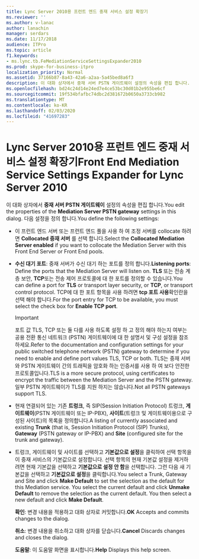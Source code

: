 ```yaml
---
title: Lync Server 2010용 프런트 엔드 중재 서비스 설정 확장기
ms.reviewer: ''
ms.author: v-lanac
author: lanachin
manager: serdars
ms.date: 11/17/2018
audience: ITPro
ms.topic: article
f1.keywords:
- ms.lync.tb.FeMediationServiceSettingsExpander2010
ms.prod: skype-for-business-itpro
localization_priority: Normal
ms.assetid: 37166b87-8a43-42a6-a2aa-5a45bed8a6f3
description: 이 대화 상자에서 중재 서버 PSTN 게이트웨이 설정의 속성을 편집 합니다. 다음 설정을 정의 합니다.
ms.openlocfilehash: bd24c24d14e24ed7e4ce53bc30d01b2e955be6cf
ms.sourcegitcommit: 19f534bfafbc74dbc2d381672b0650a3733cb982
ms.translationtype: MT
ms.contentlocale: ko-KR
ms.lasthandoff: 02/03/2020
ms.locfileid: "41697283"
---
```

# <a name="front-end-mediation-service-settings-expander-for-lync-server-2010"></a><span data-ttu-id="729a9-104">Lync Server 2010용 프런트 엔드 중재 서비스 설정 확장기</span><span class="sxs-lookup"><span data-stu-id="729a9-104">Front End Mediation Service Settings Expander for Lync Server 2010</span></span>
 
<span data-ttu-id="729a9-105">이 대화 상자에서 **중재 서버 PSTN 게이트웨이** 설정의 속성을 편집 합니다.</span><span class="sxs-lookup"><span data-stu-id="729a9-105">You edit the properties of the **Mediation Server PSTN gateway** settings in this dialog.</span></span> <span data-ttu-id="729a9-106">다음 설정을 정의 합니다.</span><span class="sxs-lookup"><span data-stu-id="729a9-106">You define the following settings:</span></span>
  
- <span data-ttu-id="729a9-107">이 프런트 엔드 서버 또는 프런트 엔드 풀을 사용 하 여 조정 서버를 collocate 하려면 **Collocated 중재 서버** 를 선택 합니다.</span><span class="sxs-lookup"><span data-stu-id="729a9-107">Select the **Collocated Mediation Server enabled** if you want to collocate the Mediation Server with this Front End Server or Front End pools.</span></span>
    
- <span data-ttu-id="729a9-108">**수신 대기 포트**: 중재 서버가 수신 대기 하는 포트를 정의 합니다.</span><span class="sxs-lookup"><span data-stu-id="729a9-108">**Listening ports**: Define the ports that the Mediation Server will listen on.</span></span> <span data-ttu-id="729a9-109">**TLS** 또는 전송 계층 보안, **TCP**또는 전송 제어 프로토콜에 대 한 포트를 정의할 수 있습니다.</span><span class="sxs-lookup"><span data-stu-id="729a9-109">You can define a port for **TLS** or transport layer security, or **TCP**, or transport control protocol.</span></span> <span data-ttu-id="729a9-110">TCP에 대 한 포트 항목을 사용 하려면 **tcp 포트 사용**확인란을 선택 해야 합니다.</span><span class="sxs-lookup"><span data-stu-id="729a9-110">For the port entry for TCP to be available, you must select the check box for **Enable TCP port**.</span></span> 
    
    > [!IMPORTANT]
    > <span data-ttu-id="729a9-111">포트 값 TLS, TCP 또는 둘 다를 사용 하도록 설정 하 고 정의 해야 하는지 여부는 공용 전환 통신 네트워크 (PSTN) 게이트웨이에 대 한 설명서 및 구성 설정을 참조 하세요.</span><span class="sxs-lookup"><span data-stu-id="729a9-111">Refer to the documentation and configuration settings for your public switched telephone network (PSTN) gateway to determine if you need to enable and define port values TLS, TCP or both.</span></span> <span data-ttu-id="729a9-112">TLS는 중재 서버와 PSTN 게이트웨이 간의 트래픽을 암호화 하는 인증서를 사용 하 여 보다 안전한 프로토콜입니다.</span><span class="sxs-lookup"><span data-stu-id="729a9-112">TLS is a more secure protocol, using certificates to encrypt the traffic between the Mediation Server and the PSTN gateway.</span></span> <span data-ttu-id="729a9-113">일부 PSTN 게이트웨이가 TLS를 지원 하지는 않습니다.</span><span class="sxs-lookup"><span data-stu-id="729a9-113">Not all PSTN gateways support TLS.</span></span> 
  
- <span data-ttu-id="729a9-114">현재 연결되어 있는 기존 **트렁크**, 즉 SIP(Session Initiation Protocol) 트렁크, **게이트웨이**(PSTN 게이트웨이 또는 IP-PBX), **사이트**(트렁크 및 게이트웨이용으로 구성된 사이트)의 목록을 정의합니다.</span><span class="sxs-lookup"><span data-stu-id="729a9-114">A listing of currently associated and existing **Trunk** (that is, Session Initiation Protocol (SIP) Trunks), **Gateway** (PSTN gateway or IP-PBX) and **Site** (configured site for the trunk and gateway).</span></span>
    
- <span data-ttu-id="729a9-p105">트렁크, 게이트웨이 및 사이트를 선택하고 **기본값으로 설정**을 클릭하여 선택 항목을 이 중재 서비스의 기본값으로 설정합니다. 선택 항목의 현재 기본값 설정을 제거하려면 현재 기본값을 선택하고 **기본값으로 설정 안 함**을 선택합니다. 그런 다음 새 기본값을 선택하고 **기본값으로 설정**을 클릭합니다.</span><span class="sxs-lookup"><span data-stu-id="729a9-p105">You select a Trunk, Gateway and Site and click **Make Default** to set the selection as the default for this Mediation service. You select the current default and click **Unmake Default** to remove the selection as the current default. You then select a new default and click **Make Default**.</span></span>
    
  <span data-ttu-id="729a9-118">**확인**: 변경 내용을 적용하고 대화 상자로 커밋합니다.</span><span class="sxs-lookup"><span data-stu-id="729a9-118">**OK** Accepts and commits changes to the dialog.</span></span>
  
  <span data-ttu-id="729a9-119">**취소**: 변경 내용을 취소하고 대화 상자를 닫습니다.</span><span class="sxs-lookup"><span data-stu-id="729a9-119">**Cancel** Discards changes and closes the dialog.</span></span>
  
  <span data-ttu-id="729a9-120">**도움말**: 이 도움말 화면을 표시합니다.</span><span class="sxs-lookup"><span data-stu-id="729a9-120">**Help** Displays this help screen.</span></span>
  

